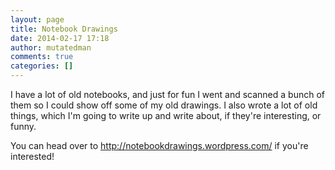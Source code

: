 ```yaml
---
layout: page
title: Notebook Drawings
date: 2014-02-17 17:18
author: mutatedman
comments: true
categories: []
---
```

I have a lot of old notebooks, and just for fun I went and scanned a bunch of them so I could show off some of my old drawings. I also wrote a lot of old things, which I'm going to write up and write about, if they're interesting, or funny.

You can head over to <a href="http://notebookdrawings.wordpress.com/">http://notebookdrawings.wordpress.com/</a> if you're interested!
